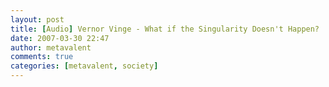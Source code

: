 ```yaml
---
layout: post
title: [Audio] Vernor Vinge - What if the Singularity Doesn't Happen?
date: 2007-03-30 22:47
author: metavalent
comments: true
categories: [metavalent, society]
---
```


